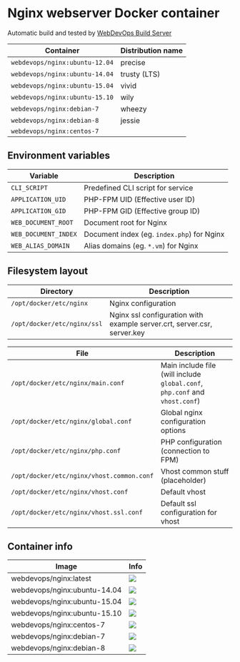 # Nginx webserver Docker container

Automatic build and tested by [WebDevOps Build Server](https://build.webdevops.io/)

Container                           | Distribution name                                                                 
----------------------------------- | -------------------
`webdevops/nginx:ubuntu-12.04`      | precise            
`webdevops/nginx:ubuntu-14.04`      | trusty (LTS)       
`webdevops/nginx:ubuntu-15.04`      | vivid              
`webdevops/nginx:ubuntu-15.10`      | wily               
`webdevops/nginx:debian-7`          | wheezy            
`webdevops/nginx:debian-8`          | jessie            
`webdevops/nginx:centos-7`          |                    


## Environment variables

Variable               | Description
---------------------- | ------------------------------------------------------------------------------
`CLI_SCRIPT`           | Predefined CLI script for service
`APPLICATION_UID`      | PHP-FPM UID (Effective user ID)
`APPLICATION_GID`      | PHP-FPM GID (Effective group ID)
`WEB_DOCUMENT_ROOT`    | Document root for Nginx
`WEB_DOCUMENT_INDEX`   | Document index (eg. `index.php`) for Nginx
`WEB_ALIAS_DOMAIN`     | Alias domains (eg. `*.vm`) for Nginx

## Filesystem layout

Directory                       | Description
------------------------------- | ------------------------------------------------------------------------------
`/opt/docker/etc/nginx`         | Nginx configuration
`/opt/docker/etc/nginx/ssl`     | Nginx ssl configuration with example server.crt, server.csr, server.key

File                                      | Description
----------------------------------------- | ------------------------------------------------------------------------------
`/opt/docker/etc/nginx/main.conf`         | Main include file (will include `global.conf`, `php.conf` and `vhost.conf`) 
`/opt/docker/etc/nginx/global.conf`       | Global nginx configuration options
`/opt/docker/etc/nginx/php.conf`          | PHP configuration (connection to FPM)
`/opt/docker/etc/nginx/vhost.common.conf` | Vhost common stuff (placeholder)
`/opt/docker/etc/nginx/vhost.conf`        | Default vhost
`/opt/docker/etc/nginx/vhost.ssl.conf`    | Default ssl configuration for vhost


## Container info

Image                               | Info                                                                       
----------------------------------- | ----------------------------------------------------------------------------------
webdevops/nginx:latest              | [![](https://badge.imagelayers.io/webdevops/nginx:latest.svg)](https://imagelayers.io/?images=webdevops/nginx:latest 'Get your own badge on imagelayers.io')
webdevops/nginx:ubuntu-14.04        | [![](https://badge.imagelayers.io/webdevops/nginx:ubuntu-14.04.svg)](https://imagelayers.io/?images=webdevops/nginx:ubuntu-14.04 'Get your own badge on imagelayers.io')
webdevops/nginx:ubuntu-15.04        | [![](https://badge.imagelayers.io/webdevops/nginx:ubuntu-15.04.svg)](https://imagelayers.io/?images=webdevops/nginx:ubuntu-15.04 'Get your own badge on imagelayers.io')
webdevops/nginx:ubuntu-15.10        | [![](https://badge.imagelayers.io/webdevops/nginx:ubuntu-15.10.svg)](https://imagelayers.io/?images=webdevops/nginx:ubuntu-15.14 'Get your own badge on imagelayers.io')
webdevops/nginx:centos-7            | [![](https://badge.imagelayers.io/webdevops/nginx:centos-7.svg)](https://imagelayers.io/?images=webdevops/nginx:centos-7 'Get your own badge on imagelayers.io')
webdevops/nginx:debian-7            | [![](https://badge.imagelayers.io/webdevops/nginx:debian-7.svg)](https://imagelayers.io/?images=webdevops/nginx:debian-7 'Get your own badge on imagelayers.io')
webdevops/nginx:debian-8            | [![](https://badge.imagelayers.io/webdevops/nginx:debian-8.svg)](https://imagelayers.io/?images=webdevops/nginx:debian-8 'Get your own badge on imagelayers.io')

